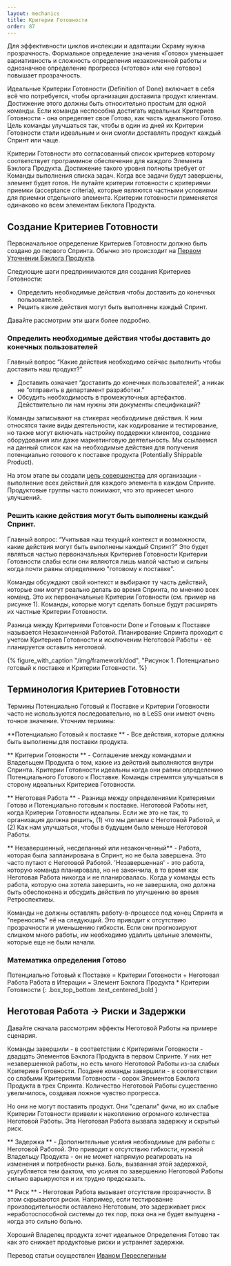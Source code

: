 ```yaml
---
layout: mechanics
title: Критерии Готовности
order: 87
---
```


Для эффективности циклов инспекции и адаптации Скраму нужна прозрачность. Формальное определение значения «Готово» уменьшает вариативность и сложность определения незаконченной работы и однозначное определение прогресса («готово» или «не готово») повышает прозрачность.

Идеальные Критерии Готовности (Definition of Done) включает в себя всё что потребуется, чтобы организация доставила продукт клиентам. Достижение этого должны быть относительно простым для одной команды. Если команда неспособна достигать идеальных Критериев Готовности - она определяет свое Готово, как часть идеального Готово. Цель команды улучшаться так, чтобы в один из дней их Критерии Готовности стали идеальным и они смогли доставлять продукт каждый Спринт или чаще.

Критерии Готовности это согласованный список критериев которому соответствует программное обеспечение для каждого Элемента Бэклога Продукта. Достижение такого уровня полноты требует от Команды выполнения списка задач. Когда все задачи будут завершены, элемент будет готов. Не путайте критерии готовности с критериями приемки (acceptance criteria), которые являются частными условиями для приемки отдельного элемента. Критерии готовности применяется одинаково ко всем элементам Беклога Продукта.

## Создание Критериев Готовности

Первоначальное определение Критериев Готовности должно быть создано до первого Спринта. Обычно это происходит на [Первом Уточнении Бэклога Продукта](initial-product-backlog-refinement.html).

Следующие шаги предпринимаются для создания Критериев Готовности:
* Определить необходимые действия чтобы доставить до конечных пользователей.
* Решить какие действия могут быть выполнены каждый Спринт.

Давайте рассмотрим эти шаги более подробно.

### Определить необходимые действия чтобы доставить до конечных пользователей

Главный вопрос “Какие действия необходимо сейчас выполнить чтобы доставить наш продукт?”

* Доставить означает “доставить до конечных пользователей”, а никак не “отправить в департамент разработки.”
* Обсудить необходимость в промежуточных артефактов. Действительно ли нам нужны эти документы спецификаций?

Команды записывают на стикерах необходимые действия. К ним относятся такие виды деятельности, как кодирование и тестирование, но также могут включать настройку поддержки клиентов, создание оборудования или даже маркетинговую деятельность. Мы ссылаемся на данный список как на необходимые действия для получения потенциально готового к поставке продукта (Potentially Shippable Product).

На этом этапе вы создали [цель совершенства](../principles/continuous-improvement-towards-perfection.html) для организации - выполнение всех действий для каждого элемента в каждом Спринте. Продуктовые группы часто понимают, что это принесет много улучшений.

### Решить какие действия могут быть выполнены каждый Спринт.

Главный вопрос: “Учитывая наш текущий контекст и возможности, какие действия могут быть выполнены каждый Спринт?” Это будет являться частью первоначальных Критериев Готовности Критерии Готовности слабы если они являются лишь малой частью и сильны когда почти равны определению "готовому к поставке".

Команды обсуждают свой контекст и выбирают ту часть действий, которые они могут реально делать во время Спринта, по мнению всех команд. Это их первоначальные Критерии Готовности (см. пример на рисунке 1). Команды, которые могут сделать больше будут расширять их частные Критерии Готовности.

Разница между Критериями Готовности Done и Готовым к Поставке называется Незаконченной Работой. Планирование Спринта проходит с учетом Критериев Готовности и исключеним Неготовой Работы - её планируется оставить неготовой.

<div>
  {% figure_with_caption "/img/framework/dod", "Рисунок 1. Потенциально готовый к поставке и Критерии Готовности.  %}
</div>

## Терминология Критериев Готовности

Термины Потенциально Готовый к Поставке и Критерии Готовности часто не используются последовательно, но в LeSS они имеют очень точное значение. Уточним термины:

**Потенциально Готовый к поставке ** - Все действия, которые должны быть выполнены для поставки продукта.

** Критерии Готовности ** - Соглашение между командами и Владельцем Продукта о том, какие из действий выполняются внутри Спринта. Критерии Готовности идеальны когда они равны определению Потенциального Готового к Поставке. Команды стремятся улучшаться в сторону идеальных Критериев Готовности.

** Неготовая Работа ** - Разница между определениями Критериями Готово и Потенциально готовым к поставке. Неготовой Работы нет, когда Критерии Готовности идеальны. Если же это не так, то организация должна решить, (1) что мы делаем с Неготовой Работой, и (2) Как нам улучшаться, чтобы в будущем было меньше Неготовой Работы.

** Незавершенный, несделанный или незаконченный** - Работа, которая была запланирована в Спринт, но не была завершена. Это часто путают с Неготовой Работой. 'Незавершенная' - это работа, которую команда планировала, но не закончила, в то время как Неготовая Работа никогда и не планировалась. Когда у команды есть работа, которую она хотела завершить, но не завершила, оно должна быть обеспокоена и обсудить действия по улучшению во время Ретроспективы.

Команды не должны оставлять работу-в-процессе под конец Спринта и "переносить" её на следующий. Это приводит к отсутствию прозрачности и уменьшению гибкости. Если они прогнозируют слишком много работы, им необходимо удалить цельные элементы, которые еще не были начали.

### Математика определения Готово

Потенциально Готовый к Поставке = Критерии Готовности + Неготовая Работа
Работа в Итерации = Элемент Бэклога Продукта * Критерии Готовности
{: .box_top_bottom  .text_centered_bold }

## Неготовая Работа -> Риски и Задержки

Давайте сначала рассмотрим эффекты Неготовой Работы на примере сценария.

Команды завершили - в соответствии с Критериями Готовности - двадцать Элементов Бэклога Продукта в первом Спринте. У них нет незавершенной работы, но есть много Неготовой Работы из-за слабых Критериев Готовности. Позднее команды завершили - в соответствии со слабыми Критериями Готовности - сорок Элементов Бэклога Продукта в трех Спринта. Количество Неготовой Работы существенно увеличилось, создавая ложное чувство прогресса.

Но они не могут поставить продукт. Они "сделали" фичи, но их слабые Критерии Готовности привели к накоплению огромного количества Неготовой Работы. Эта Неготовая Работа вызвала задержку и скрытый риск.

** Задержка ** - Дополнительные усилия необходимые для работы с Неготовой Работой. Это приводит к отсутствию гибкости, нужной Владельцу Продукта - он не может напрямую реагировать на изменения и потребности рынка. Боль, вызванная этой задержкой, усугубляется тем фактом, что усилия по завершению Неготовой Работы сильно варьируются и их трудно предсказать.

** Риск ** - Неготовая Работа вызывает отсутствие прозрачности. В этом скрываются риски. Например, если тестирование производительности оставлено Неготовым, это задерживает риск неработоспособной системы до тех пор, пока она не будет выпущена - когда это сильно больно.

Хороший Владелец продукта хочет идеальное Определения Готово так как это снижает продуктовые риски и устраняет задержки.

Перевод статьи осуществлен [Иваном Переслегиным](https://www.facebook.com/pereslegin)